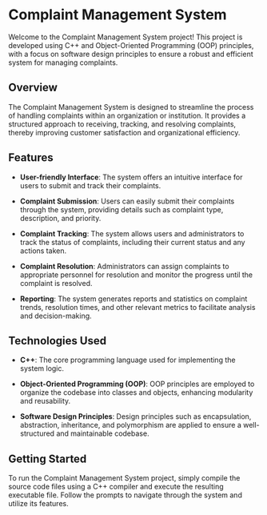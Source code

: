 # Complaint Management System

Welcome to the Complaint Management System project! This project is developed using C++ and Object-Oriented Programming (OOP) principles, with a focus on software design principles to ensure a robust and efficient system for managing complaints.

## Overview

The Complaint Management System is designed to streamline the process of handling complaints within an organization or institution. It provides a structured approach to receiving, tracking, and resolving complaints, thereby improving customer satisfaction and organizational efficiency.

## Features

- **User-friendly Interface**: The system offers an intuitive interface for users to submit and track their complaints.
  
- **Complaint Submission**: Users can easily submit their complaints through the system, providing details such as complaint type, description, and priority.

- **Complaint Tracking**: The system allows users and administrators to track the status of complaints, including their current status and any actions taken.

- **Complaint Resolution**: Administrators can assign complaints to appropriate personnel for resolution and monitor the progress until the complaint is resolved.

- **Reporting**: The system generates reports and statistics on complaint trends, resolution times, and other relevant metrics to facilitate analysis and decision-making.

## Technologies Used

- **C++**: The core programming language used for implementing the system logic.
  
- **Object-Oriented Programming (OOP)**: OOP principles are employed to organize the codebase into classes and objects, enhancing modularity and reusability.

- **Software Design Principles**: Design principles such as encapsulation, abstraction, inheritance, and polymorphism are applied to ensure a well-structured and maintainable codebase.

## Getting Started

To run the Complaint Management System project, simply compile the source code files using a C++ compiler and execute the resulting executable file. Follow the prompts to navigate through the system and utilize its features.
